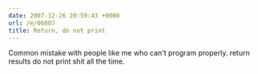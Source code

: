 ```yaml
---
date: 2007-12-26 20:59:43 +0000
url: /e/06007
title: Return, do not print
---
```


Common mistake with people like me who can't program properly.
return results
do not print shit all the time.
